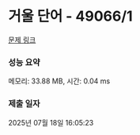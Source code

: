 # 거울 단어 - 49066/1 

[문제 링크](https://level.goorm.io/exam/49066/%EA%B1%B0%EC%9A%B8-%EB%8B%A8%EC%96%B4/quiz/1) 

### 성능 요약

메모리: 33.88 MB, 시간: 0.04 ms

### 제출 일자

2025년 07월 18일 16:05:23

